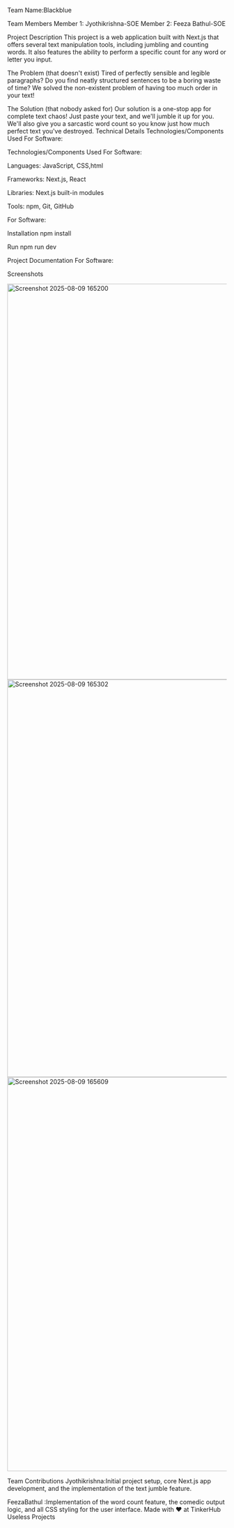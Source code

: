 
Team Name:Blackblue

Team Members
Member 1: Jyothikrishna-SOE
Member 2: Feeza Bathul-SOE

Project Description
This project is a web application built with Next.js that offers several text manipulation tools, including jumbling and counting words. It also features the ability to perform a specific count for any word or letter you input.

The Problem (that doesn't exist)
Tired of perfectly sensible and legible paragraphs? Do you find neatly structured sentences to be a boring waste of time? We solved the non-existent problem of having too much order in your text!

The Solution (that nobody asked for)
Our solution is a one-stop app for complete text chaos! Just paste your text, and we'll jumble it up for you. We'll also give you a sarcastic word count so you know just how much perfect text you've destroyed.
Technical Details
Technologies/Components Used
For Software:

Technologies/Components Used
For Software:

Languages: JavaScript, CSS,html

Frameworks: Next.js, React

Libraries: Next.js built-in modules

Tools: npm, Git, GitHub




For Software:

Installation
npm install

Run
npm run dev

Project Documentation
For Software:

Screenshots 

<img width="1857" height="906" alt="Screenshot 2025-08-09 165200" src="https://github.com/user-attachments/assets/bc5a36df-ee65-475d-962a-5dc71c2908d5" />

<img width="1857" height="910" alt="Screenshot 2025-08-09 165302" src="https://github.com/user-attachments/assets/1073acdf-b30f-4ac3-baf1-b1006ae4608d" />

<img width="1863" height="902" alt="Screenshot 2025-08-09 165609" src="https://github.com/user-attachments/assets/634607fd-8cb9-44ec-86f3-ace9b692fbbe" />



Team Contributions
Jyothikrishna:Initial project setup, core Next.js app development, and the implementation of the text jumble feature.

 FeezaBathul :Implementation of the word count feature, the comedic output logic, and all CSS styling for the user interface.
Made with ❤ at TinkerHub Useless Projects
